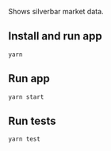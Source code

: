 Shows silverbar market data.

## Install and run app

```
yarn
```


## Run app

```
yarn start
```

## Run tests
```
yarn test
```
